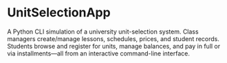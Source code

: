 # UnitSelectionApp
A Python CLI simulation of a university unit-selection system.   Class managers create/manage lessons, schedules, prices, and student records.   Students browse and register for units, manage balances, and pay in full or via installments—all from an interactive command-line interface.
